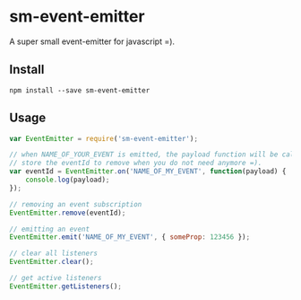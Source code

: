 # sm-event-emitter
A super small event-emitter for javascript =).

## Install
`npm install --save sm-event-emitter`

## Usage
```js
var EventEmitter = require('sm-event-emitter');

// when NAME_OF_YOUR_EVENT is emitted, the payload function will be called.
// store the eventId to remove when you do not need anymore =).
var eventId = EventEmitter.on('NAME_OF_MY_EVENT', function(payload) {
	console.log(payload);
});

// removing an event subscription
EventEmitter.remove(eventId);

// emitting an event
EventEmitter.emit('NAME_OF_MY_EVENT', { someProp: 123456 });

// clear all listeners
EventEmitter.clear();

// get active listeners
EventEmitter.getListeners();

```

